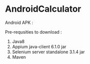 # AndroidCalculator

Android APK : 

Pre-requsities to download : 

1. Java8 
2. Appium java-client 6.1.0 jar
3. Selenium server standalone 3.1.4 jar
4. Maven

